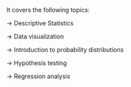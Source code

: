 It covers the following topics:

-> Descriptive Statistics

-> Data visualization

-> Introduction to probability distributions

-> Hypothesis testing 

-> Regression analysis
